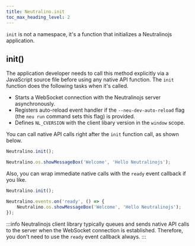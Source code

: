 ```yaml
---
title: Neutralino.init
toc_max_heading_level: 2
---
```


`init` is not a namespace, it's a function that initializes a Neutralinojs application.

## init()

The application developer needs to call this method explicitly via a JavaScript source file before using any
native API function. The `init` function does the following tasks when it's called.

- Starts a WebSocket connection with the Neutralinojs server asynchronously.
- Registers auto-reload event handler if the `--neu-dev-auto-reload` flag (the `neu run` command sets this flag) is provided.
- Defines `NL_CVERSION` with the client libary version in the `window` scope.

You can call native API calls right after the `init` function call, as shown below.

```js
Neutralino.init();

Neutralino.os.showMessageBox('Welcome', 'Hello Neutralinojs');
```

Also, you can wrap immediate native calls with the `ready` event callback if you like.

```js
Neutralino.init();

Neutralino.events.on('ready', () => {
    Neutralino.os.showMessageBox('Welcome', 'Hello Neutralinojs');
});
```

:::info
Neutralinojs client library typically queues and sends native API calls to the server when the WebSocket connection
is established. Therefore, you don't need to use the `ready` event callback always.
:::


